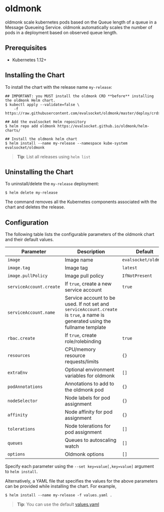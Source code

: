 # oldmonk

oldmonk scale kubernetes pods based on the Queue length of a queue in a Message Queueing Service. oldmonk automatically scales the number of pods in a deployment based on observed queue length.

## Prerequisites

- Kubernetes 1.12+

## Installing the Chart

To install the chart with the release name `my-release`:

```console
## IMPORTANT: you MUST install the oldmonk CRD **before** installing the oldmonk Helm chart.
$ kubectl apply --validate=false \
    -f https://raw.githubusercontent.com/evalsocket/oldmonk/master/deploy/crds/oldmonk.evalsocket.in_queueautoscalers_crd.yaml

## Add the evalsocket Helm repository
$ helm repo add oldmonk https://evalsocket.github.io/oldmonk/helm-charts/

## Install the oldmonk helm chart
$ helm install --name my-release --namespace kube-system evalsocket/oldmonk
```
> **Tip**: List all releases using `helm list`

## Uninstalling the Chart

To uninstall/delete the `my-release` deployment:

```console
$ helm delete my-release
```

The command removes all the Kubernetes components associated with the chart and deletes the release.

## Configuration

The following table lists the configurable parameters of the oldmonk chart and their default values.

| Parameter | Description | Default |
| --------- | ----------- | ------- |
| `image` | Image name | `evalsocket/oldmonk` |
| `image.tag` | Image tag | `latest` |
| `image.pullPolicy` | Image pull policy | `IfNotPresent` |
| `serviceAccount.create` | If `true`, create a new service account | `true` |
| `serviceAccount.name` | Service account to be used. If not set and `serviceAccount.create` is `true`, a name is generated using the fullname template |
| `rbac.create` | If `true`, create role/rolebinding | `true` |
| `resources` | CPU/memory resource requests/limits | `{}` |
| `extraEnv` | Optional environment variables for oldmonk | `[]` |
| `podAnnotations` | Annotations to add to the oldmonk pod | `{}` |
| `nodeSelector` | Node labels for pod assignment | `{}` |
| `affinity` | Node affinity for pod assignment | `{}` |
| `tolerations` | Node tolerations for pod assignment | `[]` |
| `queues` | Queues to autoscaling watch | `[]` |
| `options` | Oldmonk options | `[]` |

Specify each parameter using the `--set key=value[,key=value]` argument to `helm install`.

Alternatively, a YAML file that specifies the values for the above parameters can be provided while installing the chart. For example,

```console
$ helm install --name my-release -f values.yaml .
```
> **Tip**: You can use the default [values.yaml](values.yaml)